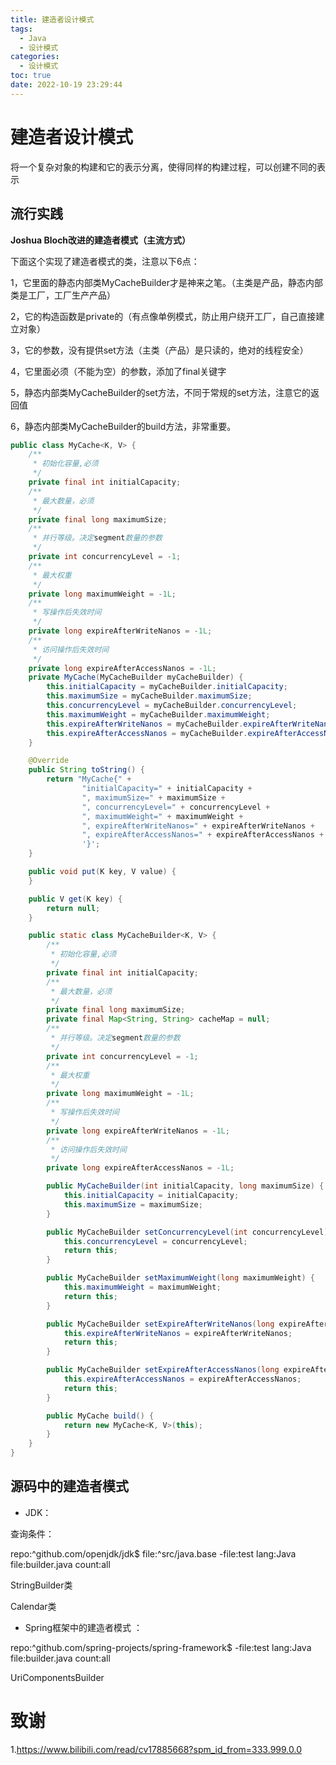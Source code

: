 ```yaml
---
title: 建造者设计模式
tags:
  - Java
  - 设计模式
categories:
  - 设计模式
toc: true
date: 2022-10-19 23:29:44
---
```





# 建造者设计模式

将一个复杂对象的构建和它的表示分离，使得同样的构建过程，可以创建不同的表示

## 流行实践

**Joshua Bloch改进的建造者模式（主流方式）**

下面这个实现了建造者模式的类，注意以下6点：

1，它里面的静态内部类MyCacheBuilder才是神来之笔。（主类是产品，静态内部类是工厂，工厂生产产品）

2，它的构造函数是private的（有点像单例模式，防止用户绕开工厂，自己直接建立对象）

3，它的参数，没有提供set方法（主类（产品）是只读的，绝对的线程安全）

4，它里面必须（不能为空）的参数，添加了final关键字

5，静态内部类MyCacheBuilder的set方法，不同于常规的set方法，注意它的返回值

6，静态内部类MyCacheBuilder的build方法，非常重要。



```java
public class MyCache<K, V> {
    /**
     * 初始化容量,必须
     */
    private final int initialCapacity;
    /**
     * 最大数量，必须
     */
    private final long maximumSize;
    /**
     * 并行等级。决定segment数量的参数
     */
    private int concurrencyLevel = -1;
    /**
     * 最大权重
     */
    private long maximumWeight = -1L;
    /**
     * 写操作后失效时间
     */
    private long expireAfterWriteNanos = -1L;
    /**
     * 访问操作后失效时间
     */
    private long expireAfterAccessNanos = -1L;
    private MyCache(MyCacheBuilder myCacheBuilder) {
        this.initialCapacity = myCacheBuilder.initialCapacity;
        this.maximumSize = myCacheBuilder.maximumSize;
        this.concurrencyLevel = myCacheBuilder.concurrencyLevel;
        this.maximumWeight = myCacheBuilder.maximumWeight;
        this.expireAfterWriteNanos = myCacheBuilder.expireAfterWriteNanos;
        this.expireAfterAccessNanos = myCacheBuilder.expireAfterAccessNanos;
    }

    @Override
    public String toString() {
        return "MyCache{" +
                "initialCapacity=" + initialCapacity +
                ", maximumSize=" + maximumSize +
                ", concurrencyLevel=" + concurrencyLevel +
                ", maximumWeight=" + maximumWeight +
                ", expireAfterWriteNanos=" + expireAfterWriteNanos +
                ", expireAfterAccessNanos=" + expireAfterAccessNanos +
                '}';
    }

    public void put(K key, V value) {
    }

    public V get(K key) {
        return null;
    }

    public static class MyCacheBuilder<K, V> {
        /**
         * 初始化容量,必须
         */
        private final int initialCapacity;
        /**
         * 最大数量，必须
         */
        private final long maximumSize;
        private final Map<String, String> cacheMap = null;
        /**
         * 并行等级。决定segment数量的参数
         */
        private int concurrencyLevel = -1;
        /**
         * 最大权重
         */
        private long maximumWeight = -1L;
        /**
         * 写操作后失效时间
         */
        private long expireAfterWriteNanos = -1L;
        /**
         * 访问操作后失效时间
         */
        private long expireAfterAccessNanos = -1L;

        public MyCacheBuilder(int initialCapacity, long maximumSize) {
            this.initialCapacity = initialCapacity;
            this.maximumSize = maximumSize;
        }

        public MyCacheBuilder setConcurrencyLevel(int concurrencyLevel) {
            this.concurrencyLevel = concurrencyLevel;
            return this;
        }

        public MyCacheBuilder setMaximumWeight(long maximumWeight) {
            this.maximumWeight = maximumWeight;
            return this;
        }

        public MyCacheBuilder setExpireAfterWriteNanos(long expireAfterWriteNanos) {
            this.expireAfterWriteNanos = expireAfterWriteNanos;
            return this;
        }

        public MyCacheBuilder setExpireAfterAccessNanos(long expireAfterAccessNanos) {
            this.expireAfterAccessNanos = expireAfterAccessNanos;
            return this;
        }

        public MyCache build() {
            return new MyCache<K, V>(this);
        }
    }
}
```



## 源码中的建造者模式 

- JDK：

查询条件：

repo:^github\.com/openjdk/jdk$ file:^src/java\.base -file:test lang:Java file:builder.java count:all

StringBuilder类

Calendar类

- Spring框架中的建造者模式 ：

repo:^github\.com/spring-projects/spring-framework$ -file:test lang:Java file:builder.java count:all

UriComponentsBuilder



# 致谢



1.https://www.bilibili.com/read/cv17885668?spm_id_from=333.999.0.0 

